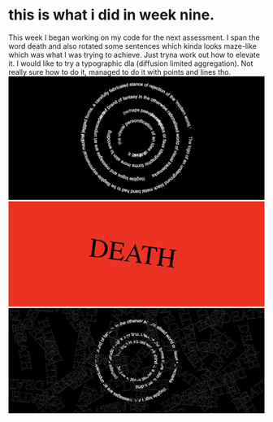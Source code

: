# this is what i did in week nine.
This week I began working on my code for the next assessment. 
I span the word death and also rotated some sentences which kinda looks maze-like which was what I was trying to achieve. Just tryna work out how to elevate it. I would like to try a typographic dla (diffusion limited aggregation). Not really sure how to do it, managed to do it with points and lines tho. 
![](spinningmaze.png)
![](deathrotate.png)
![](spinningmaze2.png)
